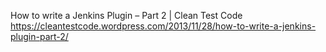 

How to write a Jenkins Plugin – Part 2 | Clean Test Code 
https://cleantestcode.wordpress.com/2013/11/28/how-to-write-a-jenkins-plugin-part-2/